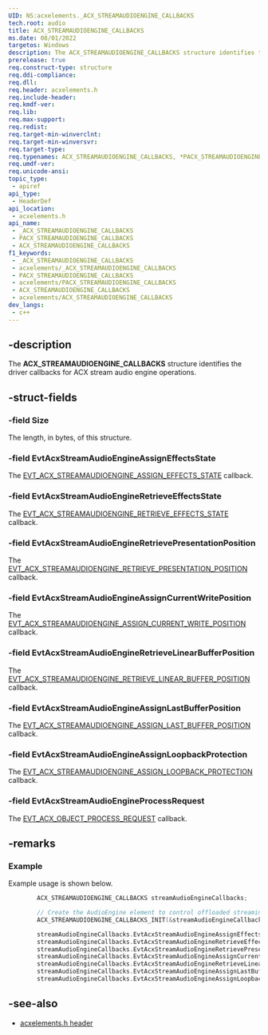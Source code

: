 ```yaml
---
UID: NS:acxelements._ACX_STREAMAUDIOENGINE_CALLBACKS
tech.root: audio 
title: ACX_STREAMAUDIOENGINE_CALLBACKS
ms.date: 08/01/2022
targetos: Windows
description: The ACX_STREAMAUDIOENGINE_CALLBACKS structure identifies the driver callbacks for ACX audio engine stream operations.
prerelease: true
req.construct-type: structure
req.ddi-compliance: 
req.dll: 
req.header: acxelements.h
req.include-header: 
req.kmdf-ver: 
req.lib: 
req.max-support: 
req.redist: 
req.target-min-winverclnt: 
req.target-min-winversvr: 
req.target-type: 
req.typenames: ACX_STREAMAUDIOENGINE_CALLBACKS, *PACX_STREAMAUDIOENGINE_CALLBACKS
req.umdf-ver: 
req.unicode-ansi: 
topic_type:
 - apiref
api_type:
 - HeaderDef
api_location:
 - acxelements.h
api_name:
 - _ACX_STREAMAUDIOENGINE_CALLBACKS
 - PACX_STREAMAUDIOENGINE_CALLBACKS
 - ACX_STREAMAUDIOENGINE_CALLBACKS
f1_keywords:
 - _ACX_STREAMAUDIOENGINE_CALLBACKS
 - acxelements/_ACX_STREAMAUDIOENGINE_CALLBACKS
 - PACX_STREAMAUDIOENGINE_CALLBACKS
 - acxelements/PACX_STREAMAUDIOENGINE_CALLBACKS
 - ACX_STREAMAUDIOENGINE_CALLBACKS
 - acxelements/ACX_STREAMAUDIOENGINE_CALLBACKS
dev_langs:
 - c++
---
```


## -description

The **ACX_STREAMAUDIOENGINE_CALLBACKS** structure identifies the driver callbacks for ACX stream audio engine operations.

## -struct-fields

### -field Size

The length, in bytes, of this structure.

### -field EvtAcxStreamAudioEngineAssignEffectsState

The [EVT_ACX_STREAMAUDIOENGINE_ASSIGN_EFFECTS_STATE](nc-acxelements-evt_acx_streamaudioengine_assign_effects_state.md) callback.

### -field EvtAcxStreamAudioEngineRetrieveEffectsState

The [EVT_ACX_STREAMAUDIOENGINE_RETRIEVE_EFFECTS_STATE](nc-acxelements-evt_acx_streamaudioengine_retrieve_effects_state.md) callback.

### -field EvtAcxStreamAudioEngineRetrievePresentationPosition

The [EVT_ACX_STREAMAUDIOENGINE_RETRIEVE_PRESENTATION_POSITION](nc-acxelements-evt_acx_streamaudioengine_retrieve_presentation_position.md) callback.

### -field EvtAcxStreamAudioEngineAssignCurrentWritePosition

The [EVT_ACX_STREAMAUDIOENGINE_ASSIGN_CURRENT_WRITE_POSITION](nc-acxelements-evt_acx_streamaudioengine_assign_current_write_position.md) callback.

### -field EvtAcxStreamAudioEngineRetrieveLinearBufferPosition

The [EVT_ACX_STREAMAUDIOENGINE_RETRIEVE_LINEAR_BUFFER_POSITION](nc-acxelements-evt_acx_streamaudioengine_retrieve_linear_buffer_position.md) callback.

### -field EvtAcxStreamAudioEngineAssignLastBufferPosition

The [EVT_ACX_STREAMAUDIOENGINE_ASSIGN_LAST_BUFFER_POSITION](nc-acxelements-evt_acx_streamaudioengine_assign_last_buffer_position.md) callback.

### -field EvtAcxStreamAudioEngineAssignLoopbackProtection

The [EVT_ACX_STREAMAUDIOENGINE_ASSIGN_LOOPBACK_PROTECTION](nc-acxelements-evt_acx_streamaudioengine_assign_loopback_protection.md) callback.

### -field EvtAcxStreamAudioEngineProcessRequest

The [EVT_ACX_OBJECT_PROCESS_REQUEST](/windows-hardware/drivers/ddi/acxrequest/nc-acxrequest-evt_acx_object_process_request) callback. 

## -remarks

### Example

Example usage is shown below.

```cpp
        ACX_STREAMAUDIOENGINE_CALLBACKS streamAudioEngineCallbacks;

        // Create the AudioEngine element to control offloaded streaming.
        ACX_STREAMAUDIOENGINE_CALLBACKS_INIT(&streamAudioEngineCallbacks);

        streamAudioEngineCallbacks.EvtAcxStreamAudioEngineAssignEffectsState = CodecR_EvtAcxStreamAudioEngineAssignEffectsState;
        streamAudioEngineCallbacks.EvtAcxStreamAudioEngineRetrieveEffectsState = CodecR_EvtAcxStreamAudioEngineRetrieveEffectsState;
        streamAudioEngineCallbacks.EvtAcxStreamAudioEngineRetrievePresentationPosition = CodecR_EvtAcxStreamAudioEngineRetrievePresentationPosition;
        streamAudioEngineCallbacks.EvtAcxStreamAudioEngineAssignCurrentWritePosition = CodecR_EvtAcxStreamAudioEngineAssignCurrentWritePosition;
        streamAudioEngineCallbacks.EvtAcxStreamAudioEngineRetrieveLinearBufferPosition = CodecR_EvtAcxStreamAudioEngineRetrieveLinearBufferPosition;
        streamAudioEngineCallbacks.EvtAcxStreamAudioEngineAssignLastBufferPosition = CodecR_EvtAcxStreamAudioEngineAssignLastBufferPosition;
        streamAudioEngineCallbacks.EvtAcxStreamAudioEngineAssignLoopbackProtection = CodecR_EvtAcxStreamAudioEngineAssignLoopbackProtection;
```

## -see-also

- [acxelements.h header](index.md)
